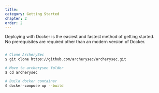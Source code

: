 ```yaml
---
title: 
category: Getting Started
chapter: 2
order: 2
---
```


Deploying with Docker is the easiest and fastest method of getting started. No prerequisites are required other than an modern version of Docker.

```bash

# Clone ArcherySec
$ git clone https://github.com/archerysec/archerysec.git

# Move to archerysec folder
$ cd archerysec

# Build docker container
$ docker-compose up --build

```